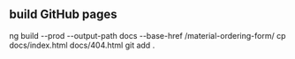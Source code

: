 ## build GitHub pages
ng build --prod --output-path docs --base-href /material-ordering-form/
cp docs/index.html docs/404.html
git add .
